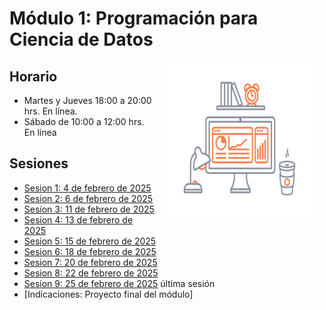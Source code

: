 # Módulo 1: Programación para Ciencia de Datos

<img src="imagenes/image.gif" align="right" height="250" width="250" hspace="10">

## Horario

+ Martes y Jueves 18:00 a 20:00 hrs. En línea.
+ Sábado de 10:00 a 12:00 hrs. En línea

## Sesiones 
- [Sesion 1: 4 de febrero de 2025](./sesion01)
- [Sesion 2: 6 de febrero de 2025](./sesion02)
- [Sesion 3: 11 de febrero de 2025](./sesion03)
- [Sesion 4: 13 de febrero de 2025](./sesion04)
- [Sesion 5: 15 de febrero de 2025](./sesion05)
- [Sesion 6: 18 de febrero de 2025](./sesion06)
- [Sesion 7: 20 de febrero de 2025](./sesion07)
- [Sesion 8: 22 de febrero de 2025](./sesion08)
- [Sesion 9: 25 de febrero de 2025](./sesion09) última sesión
- [Indicaciones: Proyecto final del módulo]
